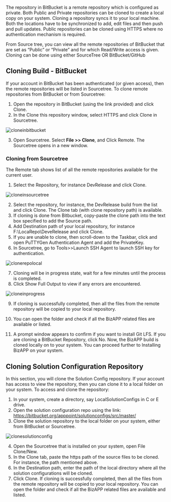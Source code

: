 The repository in BitBucket is a remote repository which is configured as private. Both Public and Private repositories can be cloned to create a local copy on your system. 
Cloning a repository syncs it to your local machine. Both the locations have to be synchronized to add, edit files and then push and pull updates. 
Public repositories can be cloned using HTTPS where no authentication mechanism is required. 

From Source tree, you can view all the remote repositories of BitBucket that are set as “Public” or “Private” and for which Read/Write access is given. Cloning can be done using either SourceTree OR BitBucket/GitHub

## Cloning Build - BitBucket
If your account in  BitBucket has been authenticated (or given access), then the remote repositories will be listed in Sourcetree.
To clone remote repositories from BitBucket or from Sourcetree:
1.	Open the repository in BitBucket (using the link provided) and click Clone. 
2.	In the Clone this repository window, select HTTPS and click Clone in Sourcetree.
 
 ![cloneinbitbucket](/images/clonerepo/clonebitbucket.png)

3.	Open Sourcetree.  Select **File >> Clone**, and Click Remote.  The Sourcetree opens in a new window. 

### Cloning from Sourcetree
The Remote tab shows list of all the remote repositories available for the current user. 
1.	Select the Repository, for instance DevRelease and click Clone. 

![cloneinsourcetree](/images/clonerepo/clonesourcetree.png)
 
2.	Select the repository, for instance, the DevRelease build from the list and click Clone. The Clone tab (with clone repository path) is available.
3.	If cloning is done from Bitbucket, copy-paste the clone path into the text box specified to add the Source path.
4.	Add Destination path of your local repository, for instance F:\LocaRepo\DeveRelease and click Clone.
5.	If you are unable to clone, then scroll-down to the Taskbar, click and open PuTTYGen Authentication Agent and add the PrivateKey.
6.	In Sourcetree, go to Tools>>Launch SSH Agent to launch SSH key for authentication.
 
![clonerepolocal](/images/clonerepo/clonerepolocally.png)

7.	Cloning will be in progress state, wait for a few minutes until the process is completed. 
8.	Click Show Full Output to view if any errors are encountered. 
 
 
![cloneinprogress](/images/clonerepo/cloneinprogress.png)

9.	If cloning is successfully completed, then all the files from the remote repository will be copied to your local repository. 
10.	You can open the folder and check if all the BizAPP related files are available or listed.
 
11.	A prompt window appears to confirm if you want to install Git LFS. If you are cloning a BitBucket Repository, click No.
Now, the BizAPP build is cloned locally on to your system. You can proceed further to Installing BizAPP on your system.

## Cloning Solution Configuration Repository
In this section, you will clone the Solution Config repository. If your account has access to view the repository, then you can clone it to a local folder on your system.
To access and clone the repository:
1.	In your system, create a directory, say LocalSolutionConfigs in C or E drive.
2.	Open the solution configuration repo using the link:
https://bitbucket.org/apppoint/solutionconfigs/src/master/
3.	Clone the solution repository to the local folder on your system, either from BitBucket or Sourcetree. 
 
 ![clonesolutionconfig](/images/clonerepo/clonesolutionconfigs.png)

4.	Open the Sourcetree that is installed on your system, open File Clone/New.
5.	In the Clone tab, paste the https path of the source files to be cloned. For instance, the path mentioned above.
6.	In the Destination path, enter the path of the local directory where all the solution configurations will be cloned.
7.	Click Clone. If cloning is successfully completed, then all the files from the remote repository will be copied to your local repository. 
You can open the folder and check if all the BizAPP related files are available and listed.

